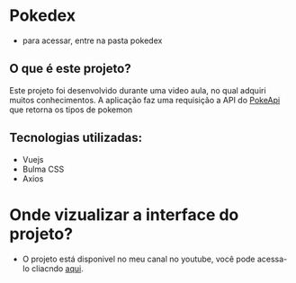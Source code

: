 # Pokedex
 - para acessar, entre na pasta pokedex
## O que é este projeto?
Este projeto foi desenvolvido durante uma video aula, no qual adquiri muitos conhecimentos. A aplicação faz uma requisição a API do [PokeApi](https://pokeapi.co/) que retorna os tipos de pokemon

## Tecnologias utilizadas:
* Vuejs
* Bulma CSS
* Axios

# Onde vizualizar a interface do projeto?
* O projeto está disponivel no meu canal no youtube, você pode acessa-lo cliacndo [aqui](https://youtu.be/Nrp4mqn6vH8).
